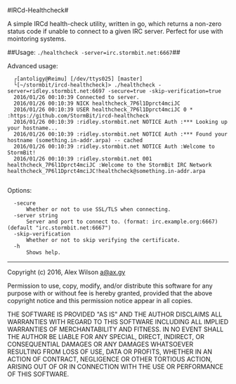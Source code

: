#IRCd-Healthcheck#

A simple IRCd health-check utility, written in go, which returns a non-zero status code if unable to connect to a given IRC server.  Perfect for use with mointoring systems.

##Usage: `./healthcheck -server=irc.stormbit.net:6667`##

Advanced usage:
```
  ┌[antoligy@Reimu] [/dev/ttys025] [master] 
  └[~/stormbit/ircd-healthcheck]> ./healthcheck -server=ridley.stormbit.net:6697 -secure=true -skip-verification=true
  2016/01/26 00:10:39 Connected to server.
  2016/01/26 00:10:39 NICK healthcheck_7P6l1Dprct4mciJC
  2016/01/26 00:10:39 USER healthcheck_7P6l1Dprct4mciJC 0 * :https://github.com/StormBit/ircd-healthcheck
  2016/01/26 00:10:39 :ridley.stormbit.net NOTICE Auth :*** Looking up your hostname...
  2016/01/26 00:10:39 :ridley.stormbit.net NOTICE Auth :*** Found your hostname (something.in-addr.arpa) -- cached
  2016/01/26 00:10:39 :ridley.stormbit.net NOTICE Auth :Welcome to StormBit!
  2016/01/26 00:10:39 :ridley.stormbit.net 001 healthcheck_7P6l1Dprct4mciJC :Welcome to the StormBit IRC Network healthcheck_7P6l1Dprct4mciJC!healthcheck@something.in-addr.arpa
  
```

Options:
```
  -secure
      Whether or not to use SSL/TLS when connecting.
  -server string
      Server and port to connect to. (format: irc.example.org:6667) (default "irc.stormbit.net:6667")
  -skip-verification
      Whether or not to skip verifying the certificate.
  -h
      Shows help.
```


---

Copyright (c) 2016, Alex Wilson <a@ax.gy>

Permission to use, copy, modify, and/or distribute this software for any
purpose with or without fee is hereby granted, provided that the above
copyright notice and this permission notice appear in all copies.

THE SOFTWARE IS PROVIDED "AS IS" AND THE AUTHOR DISCLAIMS ALL WARRANTIES
WITH REGARD TO THIS SOFTWARE INCLUDING ALL IMPLIED WARRANTIES OF
MERCHANTABILITY AND FITNESS. IN NO EVENT SHALL THE AUTHOR BE LIABLE FOR
ANY SPECIAL, DIRECT, INDIRECT, OR CONSEQUENTIAL DAMAGES OR ANY DAMAGES
WHATSOEVER RESULTING FROM LOSS OF USE, DATA OR PROFITS, WHETHER IN AN
ACTION OF CONTRACT, NEGLIGENCE OR OTHER TORTIOUS ACTION, ARISING OUT OF
OR IN CONNECTION WITH THE USE OR PERFORMANCE OF THIS SOFTWARE.

